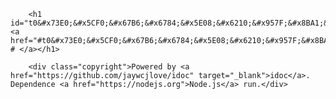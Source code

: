 
        <h1 id="t0&#x73E0;&#x5CF0;&#x67B6;&#x6784;&#x5E08;&#x6210;&#x957F;&#x8BA1;&#x5212;">&#x73E0;&#x5CF0;&#x67B6;&#x6784;&#x5E08;&#x6210;&#x957F;&#x8BA1;&#x5212; <a href="#t0&#x73E0;&#x5CF0;&#x67B6;&#x6784;&#x5E08;&#x6210;&#x957F;&#x8BA1;&#x5212;"> # </a></h1>

        <div class="copyright">Powered by <a href="https://github.com/jaywcjlove/idoc" target="_blank">idoc</a>. Dependence <a href="https://nodejs.org">Node.js</a> run.</div>
    